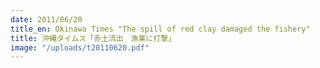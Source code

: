 ```yaml
---
date: 2011/06/20
title_en: Okinawa Times "The spill of red clay damaged the fishery"
title: 沖縄タイムス「赤土流出　漁業に打撃」
image: "/uploads/t20110620.pdf"
---
```

